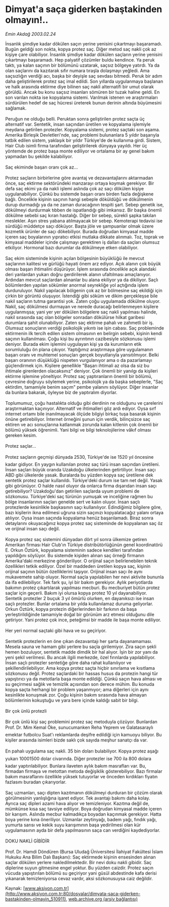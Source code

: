 # Dimyat'a saça giderken baştakinden olmayın!..

*Emin Akdağ 2003.02.24*

<div class="pNewsDetailMainContent ctx_content" itemprop="articleBody">
 İnsanlık şimdiye kadar dökülen saçın yerine yenisini çıkartmayı başaramadı. Bugün geldiği son nokta, kopya protez saç. Diğer metod saç nakli çok az kişiye çare olabiliyor. İnsanlık şimdiye kadar dökülen saçların yerine yenisini çıkartmayı başaramadı. Hep palyatif çözümler buldu kendince. Ya peruk taktı, ya kalan saçının bir bölümünü uzatarak, saçsız bölgeye yatırdı. Ya da olan saçlarını da kazıtarak sıfır numara tıraşla dolaşmayı yeğledi. Ama saçsızlığın verdiği acı, başka bir deyişle saç sevdası bitmedi. Peruk bir adım daha geliştirilerek protez saç imal edildi. Son yıllarda uygulanmaya başlanan ve halk arasında ektirme diye bilinen saç nakli alternatifi bir umut olarak görüldü. Ancak bu konu saçsız insanları sömüren bir tuzak haline geldi. En son varılan nokta ise kopyalama sistemi. Varılmak istenen ve araştırmaları sürdürülen hedef de saç hücresi üreterek bunun derinin altında büyümesini sağlamak.
 <br/>
 <br/>
 Peruğun ne olduğu belli. Peruktan sonra geliştirilen protez saçta üç alternatif var. Sentetik, insan saçından üretilen ve kopyalama işlemiyle meydana getirilen protezler. Kopyalama sistemi, protez saçtaki son aşama. Amerika Birleşik Devletleri'nde, saç problemi bulunanlara 5 yıldır başarıyla tatbik edilen sistem, yaklaşık bir yıldır Türkiye'de de kullanıma girdi. Sistem, Hair Club isimli firma tarafından geliştirilerek dünyaya yayıldı. Her üç yöntemde de protez başa monte ediliyor ve ortalama bir ay genel bakım yapmadan bu şekilde kalabiliyor.
 <br/>
 <br/>
 Saç ekiminde başarı oranı çok az...
 <br/>
 <br/>
 Protez saçların birbirlerine göre avantaj ve dezavantajlarını aktarmadan önce, saç ektirme sektöründeki manzarayı ortaya koymak gerekiyor. Bir defa saç ekimi ya da nakli işlemi aslında çok az saçı dökülen kişiye uygulanabiliyor. Çünkü bu sistemde başarı oranı birden fazla değişkene bağlı. Öncelikle kişinin saçının hangi sebeple döküldüğü ve dökülmenin durup durmadığı ya da ne zaman duracağının tespiti şart. Sebep genetik ise, dökülmeyi durdurmak tıbben de ispatlandığı gibi imkansız. Bir başka önemli dökülme sebebi saç kıran hastalığı. Diğer bir sebep, sürekli şapka takılan meslekler. Aşırı stres yabana atılmayacak bir sebep. Kemoterapi tedavisi ise sürdüğü müddetçe saçı döküyor. Başta jöle ve şampuanlar olmak üzere kozmetik ürünler de saçı dökebiliyor. Burada doğrudan kimyasal madde içeren saç boyalarının yıpratıcı etkisi mutlaka dikkate alınmalı. Toz, toprak ve kimyasal maddeler içinde çalışmayı gerektiren iş dalları da saçları olumsuz etkiliyor. Hormonal bazı durumlar da dökülmeye etken olabiliyor.
 <br/>
 <br/>
 Saç ekim sisteminde kişinin açılan bölgesinin büyüklüğü ile mevcut saçlarının kalitesi ve gürlüğü hayati önem arz ediyor. Açık alanın çok büyük olması başarı ihtimalini düşürüyor. İşlem sırasında öncelikle açık alandaki deri yanlardan yukarı doğru gerdirilerek alanın ufaltılması amaçlanıyor. Ardından mevcut saçlardan alınanlar bu alana ekiliyor ya da dikiliyor. Saçlı bölümlerden yapılan sökümler anormal seyrekliğe yol açtığında işlem durduruluyor. Nakil yapılacak bölgenin çok az bir bölmesine saç ekildiği için çirkin bir görüntü oluşuyor. İstendiği gibi söküm ve dikim gerçekleşse bile nakil saçların tutma garantisi yok. Zaten çoğu uygulamada dökülme oluyor. Nakil, saç dökülmesi durmayan ve nerede duracağı belirlenmeyen kişilere uygulanmışsa; yani yer yer dökülen bölgelere saç nakli yapılması halinde, nakil sırasında saç olan bölgeler sonradan dökülürse hilkat garibesi durumlara şahit olunabiliyor. Zaten saç ektirme pahalı ve zahmetli bir iş. Olumsuz sonuçların verdiği psikolojik yıkıntı ise işin cabası. Saç probleminde ektirmenin ilk tercih edilen sistem olmasının en belirgin sebebi, kişinin kendi saçının kullanılması. Çoğu kişi bu ayrıntının cazibesiyle sözkonusu işlemi deniyor. Burada ekim işlemini uygulayan kişi ya da kurumların etik sorumluluğu ön plana çıkıyor. Yaptığımız araştırmaya göre uygulamanın başarı oranı ve muhtemel sonuçları gerçek boyutlarıyla yansıtılmıyor. Belki başarı oranının düşüklüğü nispeten vurgulanıyor ama o da pazarlamayı güçlendirmek için. Kişilere genellikle "Başarı ihtimali az olsa da siz bu ihtimale girenlerden olacaksınız" deniyor. Çok önemli bir yanılgı da kişileri ektirme işlemine yöneltiyor. Protez saç yaptıranların önemli bir bölümü, çevresine doğruyu söylemek yerine, psikolojik ya da başka sebeplerle, "Saç ektirdim, tamamiyle benim saçım" pembe yalanını söylüyor. Diğer insanlar da bunlara bakarak, öyleyse biz de yaptıralım diyorlar.
 <br/>
 <br/>
 Toplumumuz, çoğu hastalıkta olduğu gibi derdinin ne olduğunu ve çarelerini araştırmaktan kaçınıyor. Alternatif ve ihtimalleri göz ardı ediyor. Oysa sırf internet ortamı bile inanılmayacak ölçüde bilgiyi birkaç tuşa basarak kişinin önüne getirebiliyor. İnternet örneğini şunun için verdik, bilinçsizce saç ektiren ve acı sonuçlarına katlanmak zorunda kalan kitlenin çok önemli bir bölümü yüksek öğrenimli. Yani bilgi ve bilgi teknolojilerine vâkıf olması gereken kesim.
 <br/>
 <br/>
 Protez saçlar...
 <br/>
 <br/>
 Protez saçların geçmişi dünyada 2530, Türkiye'de ise 1520 yıl öncesine kadar gidiyor. En yaygın kullanılan protez saç türü insan saçından üretileni. İnsan saçları büyük oranda Uzakdoğu ülkelerinden getirtiliyor. İnsan saçı ABD gibi ülkelerde yasak. Buralarda bu yüzden kopya saç üretilene dek sentetik protez saçlar kullanıldı. Türkiye'deki durum ise tam net değil. Yasak gibi görünüyor. O halde nasıl oluyor da onlarca firma dışarıdan insan saçı getirebiliyor? Uzakdoğu'dan getirilen saçlarda uyum problemi de sözkonusu. Türkiye'deki saç türünün yumuşak ve inceliğine rağmen bu bölge insanlarının saçları genelde sert ve kalın oluyor. İnsan saçlı protezlerde kesinlikle başkasının saçı kullanılıyor. Edindiğimiz bilgilere göre, bazı kişilerin ikna edilmesi uğruna sizin saçınızı kopyalatacağız yalanı ortaya atılıyor. Oysa insan saçında kopyalama henüz başarılamadı. Biraz sonra detaylarını okuyacağınız kopya protez saç sisteminde de kopyalanan saç öz ve orijinal insan saçı değil.
 <br/>
 <br/>
 Kopya protez saç sistemini dünyadan dört yıl sonra ülkemize getiren Amerikan firması Hair Club'ın Türkiye distribütörlüğünün genel koordinatörü E. Orkun Öztürk, kopyalama sisteminin sadece kendileri tarafından yapıldığını söylüyor. Bu sistemde kişiden alınan saç örneği firmanın Amerika'daki merkezine gönderiliyor. O orijinal saçın belirlenebilen teknik özellikleri tetkik ediliyor. Özel bir maddeden üretilen kopya saç, kişinin orijinal saçının bütün özelliklerini taşıyor. Orijinal insan saçı ile aynı mukavemete sahip oluyor. Normal saçla yapılabilen her nevi aktivite bununla da ifa edilebiliyor. Tek fark şu, iyi bir bakım gerekiyor. Aylık periyotlarda bakımın protez çıkartılarak yapılması mecburi. Bu mecburiyet bütün protez saçlar için geçerli. Bakım iyi olursa kopya protez 10 yıl dayanabiliyor. Sentetik protezler 2 buçuk 3 yıl ömürlü olurken, en dayanıksızı ise insan saçlı protezler. Bunlar ortalama bir yılda kullanılamaz duruma geliyorlar. Orkun Öztürk, kopya protezin diğerlerinden bir farkının da başa yerleştirildiğinde tamamiyle doğal bir görünüm arz etmesi olduğunu dile getiriyor. Yani protez çok ince, peteğimsi bir madde ile başa monte ediliyor.
 <br/>
 <br/>
 Her yeri normal saçtaki gibi hava ve su geçiriyor.
 <br/>
 <br/>
 Sentetik protezlerin en öne çıkan dezavantajı her şarta dayanamaması. Mesela sauna ve hamam gibi yerlere bu saçla girilemiyor. Zira saçın şekli hemen bozuluyor, sentetik madde dimdik bir hal alıyor. İşin bir zor yanı da yeni şekil verilmesi. Bu ancak ilgili merkezde, özel fırınlarda yapılabiliyor. İnsan saçlı protezler sentetiğe göre daha rahat kullanılıyor ve şekillendirilebiliyor. Ama kopya protez saçta hiçbir sınırlama ve kısıtlama sözkonusu değil. Protez saçlardaki bir hassas husus da protezin hangi tür yapıştırıcı ya da metotlarla başa monte edildiği. Çünkü saçın hava alması ve su geçirmesi sağlık ve temizlik açısından son derece mühim. Bu konuda kopya saçta herhangi bir problem yaşanmıyor; ama diğerleri için aynı kesinlikte konuşmak zor. Çoğu kişinin bakım sırasında hava almayan bölümlerinin kokuştuğu ve yara bere içinde kaldığı sabit bir bilgi.
 <br/>
 <br/>
 Bir çok ünlü protezli
 <br/>
 <br/>
 Bir çok ünlü kişi saç problemini protez saç metoduyla çözüyor. Bunlardan Prof. Dr. Mim Kemal Öke, sunucumanken Reha Yeprem ve Galatasaraylı emektar futbolcu Suat'ı reklamlarda deşifre edildiği için kamuoyu biliyor. Bu kişiler arasında isimleri bizde saklı çok sayıda meşhur sanatçı da var.
 <br/>
 <br/>
 En pahalı uygulama saç nakli. 35 bin doları bulabiliyor. Kopya protez aşağı yukarı 10001500 dolar civarında. Diğer protezler ise 700 ila 800 dolara kadar yaptırılabiliyor. Bunlara ilaveten aylık bakım masrafları var. Bu, firmadan firmaya ve metottan metoda değişiklik gösterebiliyor. Bazı firmalar bakım masraflarını özellikle yüksek tutuyorlar ve önceden kırdıkları fiyatın fazlasını buradan çıkarıyorlar.
 <br/>
 <br/>
 Saç uzmanları, saçı dipten kazıtmanın dökülmeyi durduran bir çözüm olarak görülmesinin yanlışlığına işaret ediyor. Tek avantajı bakımı daha kolay. Ayrıca saç dipleri azami hava alıyor ve temizleniyor. Kazıtma değil de, mümkünse kısa saç tavsiye ediliyor. Boya doğrudan kimyasal madde içeren bir karışım. Aslında mecbur kalmadıkça boyadan kaçınmak gerekiyor. Hatta boya yerine kına öneriliyor. Uzmanlar zeytinyağı, badem yağı, fındık yağı, yumurta sarısı ve kekik suyu karışımının başa yedirilmesi olan kür uygulamasının ayda bir defa yapılmasının saça can verdiğini kaydediyorlar.
 <br/>
 <br/>
 DOKU NAKLİ GİBİDİR
 <br/>
 <br/>
 Prof. Dr. Hamdi Döndüren (Bursa Uludağ Üniversitesi İlahiyat Fakültesi İslam Hukuku Ana Bilim Dalı Başkanı): Saç ektirmede kişinin ensesinden alınan saçlar dökülen yerlere nakledilmektedir. Bir nevi doku nakli gibidir. Saç diplerine suyun gitmesine engel yoktur. Bu yüzden caizdir. Protez saçın vücuda yapıştırılan bölümü su geçiriyor yani güsül abdestinde kafa derisi yıkanarak temizleniyorsa cevaz vardır, aksi sözkonusuysa caiz değildir.
</div>


Kaynak: [www.aksiyon.com.tr](http://www.aksiyon.com.tr:80/dosyalar/dimyata-saca-giderken-bastakinden-olmayin_510911), [web.archive.org (arşiv bağlantısı)](http://web.archive.org/web/20160228095031/http://www.aksiyon.com.tr:80/dosyalar/dimyata-saca-giderken-bastakinden-olmayin_510911)
